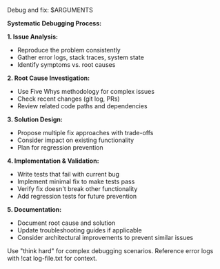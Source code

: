 ﻿---
description: Systematic debugging and issue resolution  
argument-hint: error-description | issue-number | bug-report
model: claude-3-5-sonnet-20241022
---
Debug and fix: $ARGUMENTS

**Systematic Debugging Process:**

**1. Issue Analysis:**
- Reproduce the problem consistently
- Gather error logs, stack traces, system state
- Identify symptoms vs. root causes

**2. Root Cause Investigation:**
- Use Five Whys methodology for complex issues  
- Check recent changes (git log, PRs)
- Review related code paths and dependencies

**3. Solution Design:**
- Propose multiple fix approaches with trade-offs
- Consider impact on existing functionality
- Plan for regression prevention

**4. Implementation & Validation:**
- Write tests that fail with current bug
- Implement minimal fix to make tests pass  
- Verify fix doesn't break other functionality
- Add regression tests for future prevention

**5. Documentation:**
- Document root cause and solution
- Update troubleshooting guides if applicable
- Consider architectural improvements to prevent similar issues

Use "think hard" for complex debugging scenarios.
Reference error logs with !cat log-file.txt for context.
